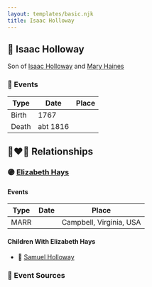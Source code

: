```yaml
---
layout: templates/basic.njk
title: Isaac Holloway
---
```

## 🔵 Isaac Holloway

Son of [Isaac Holloway](/people/9/97947565) and [Mary Haines](/people/5/53194016)

### 📆 Events

Type | Date | Place
------ | ------ | ------
Birth | 1767 |
Death | abt 1816 |

## 👩‍❤️‍👨 Relationships

### 🟣 [Elizabeth Hays](/people/8/83876909)

#### Events

Type | Date | Place
------ | ------ | ------
MARR |  | Campbell, Virginia, USA
#### Children With Elizabeth Hays
* 🔵 [Samuel Holloway](/people/6/61320261)
### 📰 Event Sources

